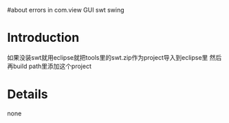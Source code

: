 #about errors in com.view GUI swt swing

# Introduction #

如果没装swt就用eclipse就把tools里的swt.zip作为project导入到eclipse里 然后再build path里添加这个project

# Details #

none